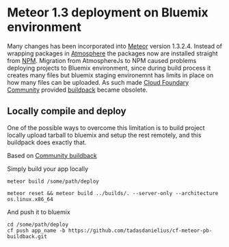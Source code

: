 # Meteor 1.3 deployment on Bluemix environment

Many changes has been incorporated into [Meteor](http://www.meteor.com) version 1.3.2.4. 
Instead of wrapping packages in [Atmosphere](https://atmospherejs.com/) the packages now
are installed straight from [NPM](https://www.npmjs.com/). Migration from 
AtmosphereJs to NPM caused problems deploying projects to Bluemix environment,
since during build process it creates many files but bluemix staging environemnt
has limits in place on how many files can be uploaded. As such made
[Cloud Foundary Community](https://www.cloudfoundry.org/) provided 
[buildpack](https://github.com/cloudfoundry-community/cf-meteor-buildpack) became obsolete.

## Locally compile and deploy

One of the possible ways to overcome this limitation is to build project locally upload 
tarball to bluemix and setup the rest remotely, and this buildpack does exactly that.

Based on [Community buildback](https://github.com/cloudfoundry-community/cf-meteor-buildpack)

Simply build your app locally
```
meteor build /some/path/deploy

meteor reset && meteor build ../builds/. --server-only --architecture os.linux.x86_64
```
And push it to bluemix
```
cd /some/path/deploy
cf push app_name -b https://github.com/tadasdanielius/cf-meteor-pb-buildback.git
```

